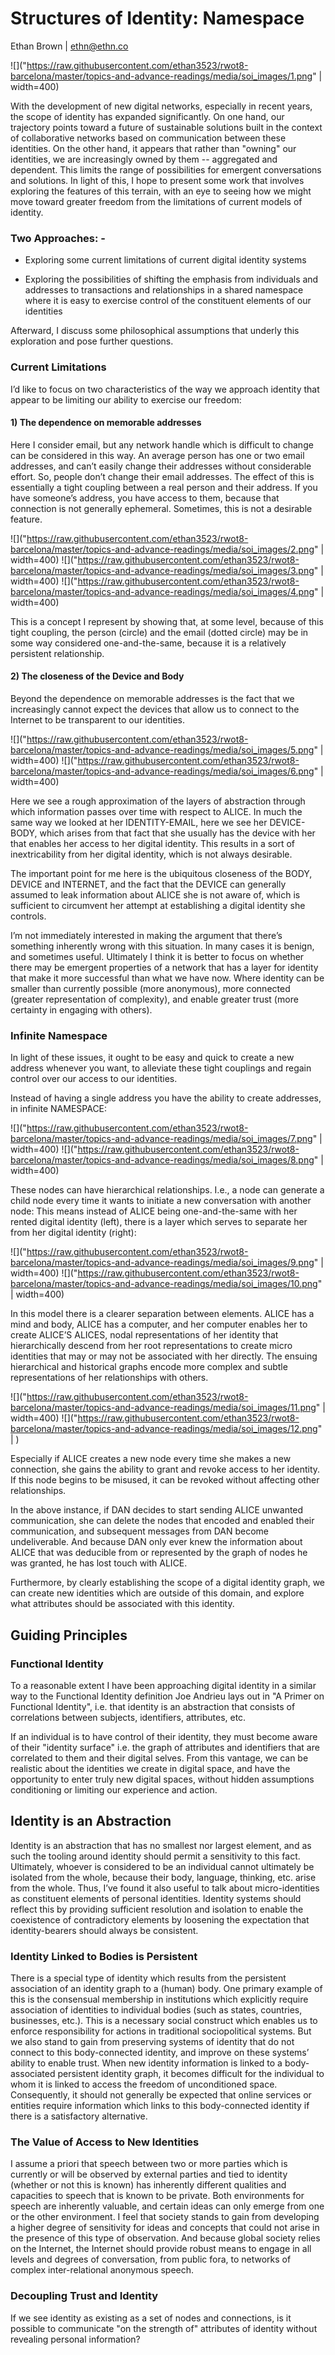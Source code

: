 # Structures of Identity: Namespace 
Ethan Brown | ethn@ethn.co 


![]("https://raw.githubusercontent.com/ethan3523/rwot8-barcelona/master/topics-and-advance-readings/media/soi_images/1.png" | width=400)

With the development of new digital networks, especially in recent years, the scope of identity has expanded significantly. On one hand, our trajectory points toward a future of sustainable solutions built in the context of collaborative networks based on communication between these identities. On the other hand, it appears that rather than "owning" our identities, we are increasingly owned by them -- aggregated and dependent. This limits the range of possibilities for emergent conversations and solutions. In light of this, I hope to present some work that involves exploring the features of this terrain, with an eye to seeing how we might move toward greater freedom from the limitations of current models of identity. 

###  Two Approaches: - 

- Exploring some current limitations of current digital identity systems 

- Exploring the possibilities of shifting the emphasis from individuals and addresses to transactions and relationships in a shared namespace where it is easy to exercise control of the constituent elements of our identities 

Afterward, I discuss some philosophical assumptions that underly this exploration and pose further questions. 

### Current Limitations 

I’d like to focus on two characteristics of the way we approach identity that appear to be limiting our ability to exercise our freedom: 

#### 1) The dependence on memorable addresses 

Here I consider email, but any network handle which is difficult to change can be considered in this way. An average person has one or two email addresses, and can’t easily change their addresses without considerable effort. So, people don’t change their email addresses. The effect of this is essentially a tight coupling between a real person and their address. If you have someone’s address, you have access to them, because that connection is not generally ephemeral. Sometimes, this is not a desirable feature.


![]("https://raw.githubusercontent.com/ethan3523/rwot8-barcelona/master/topics-and-advance-readings/media/soi_images/2.png" | width=400)
![]("https://raw.githubusercontent.com/ethan3523/rwot8-barcelona/master/topics-and-advance-readings/media/soi_images/3.png" | width=400)
![]("https://raw.githubusercontent.com/ethan3523/rwot8-barcelona/master/topics-and-advance-readings/media/soi_images/4.png" | width=400)

This is a concept I represent by showing that, at some level, because of this tight coupling, the person (circle) and the email (dotted circle) may be in some way considered one-and-the-same, because it is a relatively persistent relationship. 

#### 2) The closeness of the Device and Body 

Beyond the dependence on memorable addresses is the fact that we increasingly cannot expect the devices that allow us to connect to the Internet to be transparent to our identities. 


![]("https://raw.githubusercontent.com/ethan3523/rwot8-barcelona/master/topics-and-advance-readings/media/soi_images/5.png" | width=400)
![]("https://raw.githubusercontent.com/ethan3523/rwot8-barcelona/master/topics-and-advance-readings/media/soi_images/6.png" | width=400)

Here we see a rough approximation of the layers of abstraction through which information passes over time with respect to ALICE. In much the same way we looked at her IDENTITY-EMAIL, here we see her DEVICE-BODY, which arises from that fact that she usually has the device with her that enables her access to her digital identity. This results in a sort of inextricability from her digital identity, which is not always desirable. 

The important point for me here is the ubiquitous closeness of the BODY, DEVICE and INTERNET, and the fact that the DEVICE can generally assumed to leak information about ALICE she is not aware of, which is sufficient to circumvent her attempt at establishing a digital identity she controls. 

I’m not immediately interested in making the argument that there’s something inherently wrong with this situation. In many cases it is benign, and sometimes useful. Ultimately I think it is better to focus on whether there may be emergent properties of a network that has a layer for identity that make it more successful than what we have now. Where identity can be smaller than currently possible (more anonymous), more connected (greater representation of complexity), and enable greater trust (more certainty in engaging with others). 

### Infinite Namespace 

In light of these issues, it ought to be easy and quick to create a new address whenever you want, to alleviate these tight couplings and regain control over our access to our identities.

Instead of having a single address you have the ability to create addresses, in infinite NAMESPACE:


![]("https://raw.githubusercontent.com/ethan3523/rwot8-barcelona/master/topics-and-advance-readings/media/soi_images/7.png" | width=400)
![]("https://raw.githubusercontent.com/ethan3523/rwot8-barcelona/master/topics-and-advance-readings/media/soi_images/8.png" | width=400)

These nodes can have hierarchical relationships. I.e., a node can generate a child node every time it wants to initiate a new conversation with another node: This means instead of ALICE being one-and-the-same with her rented digital identity (left), there is a layer which serves to separate her from her digital identity (right): 


![]("https://raw.githubusercontent.com/ethan3523/rwot8-barcelona/master/topics-and-advance-readings/media/soi_images/9.png" | width=400)
![]("https://raw.githubusercontent.com/ethan3523/rwot8-barcelona/master/topics-and-advance-readings/media/soi_images/10.png" | width=400)


In this model there is a clearer separation between elements. ALICE has a mind and body, ALICE has a computer, and her computer enables her to create ALICE’S ALICES, nodal representations of her identity that hierarchically descend from her root representations to create micro identities that may or may not be associated with her directly. The ensuing hierarchical and historical graphs encode more complex and subtle representations of her relationships with others.


![]("https://raw.githubusercontent.com/ethan3523/rwot8-barcelona/master/topics-and-advance-readings/media/soi_images/11.png" | width=400)
![]("https://raw.githubusercontent.com/ethan3523/rwot8-barcelona/master/topics-and-advance-readings/media/soi_images/12.png" | )

Especially if ALICE creates a new node every time she makes a new connection, she gains the ability to grant and revoke access to her identity. If this node begins to be misused, it can be revoked without affecting other relationships.

In the above instance, if DAN decides to start sending ALICE unwanted communication, she can delete the nodes that encoded and enabled their communication, and subsequent messages from DAN become undeliverable. And because DAN only ever knew the information about ALICE that was deducible from or represented by the graph of nodes he was granted, he has lost touch with ALICE. 

Furthermore, by clearly establishing the scope of a digital identity graph, we can create new identities which are outside of this domain, and explore what attributes should be associated with this identity. 

## Guiding Principles 

### Functional Identity  

To a reasonable extent I have been approaching digital identity in a similar way to the Functional Identity definition Joe Andrieu lays out in "A Primer on Functional Identity", i.e. that identity is an abstraction that consists of correlations between subjects, identifiers, attributes, etc. 

If an individual is to have control of their identity, they must become aware of their "identity surface" i.e. the graph of attributes and identifiers that are correlated to them and their digital selves. From this vantage, we can be realistic about the identities we create in digital space, and have the opportunity to enter truly new digital spaces, without hidden assumptions conditioning or limiting our experience and action. 

## Identity is an Abstraction

Identity is an abstraction that has no smallest nor largest element, and as such the tooling around identity should permit a sensitivity to this fact. Ultimately, whoever is considered to be an individual cannot ultimately be isolated from the whole, because their body, language, thinking, etc. arise from the whole. Thus, I’ve found it also useful to talk about micro-identities as constituent elements of personal identities. Identity systems should reflect this by providing sufficient resolution and isolation to enable the coexistence of contradictory elements by loosening the expectation that identity-bearers should always be consistent.  

### Identity Linked to Bodies is Persistent

There is a special type of identity which results from the persistent association of an identity graph to a (human) body. One primary example of this is the consensual membership in institutions which explicitly require association of identities to individual bodies (such as states, countries, businesses, etc.). This is a necessary social construct which enables us to enforce responsibility for actions in traditional sociopolitical systems. But we also stand to gain from preserving systems of identity that do not connect to this body-connected identity, and improve on these systems’ ability to enable trust. When new identity information is linked to a body-associated persistent identity graph, it becomes difficult for the individual to whom it is linked to access the freedom of unconditioned space. Consequently, it should not generally be expected that online services or entities require information which links to this body-connected identity if there is a satisfactory alternative. 

### The Value of Access to New Identities 

I assume a priori that speech between two or more parties which is currently or will be observed by external parties and tied to identity (whether or not this is known) has inherently different qualities and capacities to speech that is known to be private. Both environments for speech are inherently valuable, and certain ideas can only emerge from one or the other environment. I feel that society stands to gain from developing a higher degree of sensitivity for ideas and concepts that could not arise in the presence of this type of observation. And because global society relies on the Internet, the Internet should provide robust means to engage in all levels and degrees of conversation, from public fora, to networks of complex inter-relational anonymous speech. 

### Decoupling Trust and Identity

If we see identity as existing as a set of nodes and connections, is it possible to communicate "on the strength of" attributes of identity without revealing personal information?